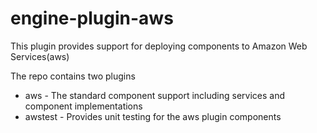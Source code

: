 # engine-plugin-aws

This plugin provides support for deploying components to Amazon Web Services(aws)

The repo contains two plugins

- aws - The standard component support including services and component implementations
- awstest - Provides unit testing for the aws plugin components
